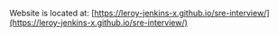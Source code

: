 Website is located at:
[https://leroy-jenkins-x.github.io/sre-interview/](https://leroy-jenkins-x.github.io/sre-interview/)
